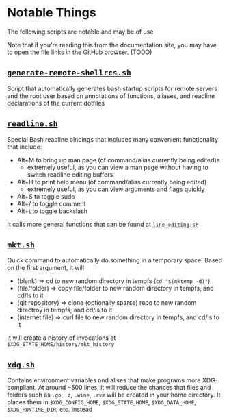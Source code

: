 # Notable Things

The following scripts are notable and may be of use

Note that if you're reading this from the documentation site, you may have to open the file links in the GitHub browser. (TODO)

## [`generate-remote-shellrcs.sh`](../user/.config/shell/scripts/generate-remote-shellrcs.sh)

Script that automatically generates bash startup scripts
for remote servers and the root user based on annotations of functions, aliases, and readline declarations
of the current dotfiles

## [`readline.sh`](../user/.config/bash/modules/readline.sh)

Special Bash readline bindings that includes many convenient functionality that include:

- Alt+M to bring up man page (of command/alias currently being edited)s
  - extremely useful, as you can view a man page without having to switch readline editing buffers
- Alt+H to print help menu (of command/alias currently being edited)
  - extremely useful, as you can view arguments and flags quickly
- Alt+S to toggle sudo
- Alt+/ to toggle comment
- Alt+\ to toggle backslash

It calls more general functions that can be found at [`line-editing.sh`](../user/.config/shell/modules/line-editing/line-editing.sh)

## [`mkt.sh`](../user/.config/shell/modules/functions/mkt.sh)

Quick command to automatically do something in a temporary space. Based on the first argument, it will

- (blank) => cd to new random directory in tempfs (`cd "$(mktemp -d)"`)
- (file/folder) => copy file/folder to new random directory in tempfs, and cd/ls to it
- (git repository) => clone (optionally sparse) repo to new random directroy in tempfs, and cd/ls to it
- (internet file) => curl file to new random directory in tempfs, and cd/ls to it

It will create a history of invocations at `$XDG_STATE_HOME/history/mkt_history`

## [`xdg.sh`](../user/.config/shell/modules/xdg.sh)

Contains environment variables and alises that make programs more XDG-compliant. At around ~500 lines, it will reduce the chances that files and folders such as `.go`, `.z`, `.wine`, `.rvm` will be created in your home directory. It places them in `$XDG_CONFIG_HOME`, `$XDG_STATE_HOME`, `$XDG_DATA_HOME`, `$XDG_RUNTIME_DIR`, etc. instead
